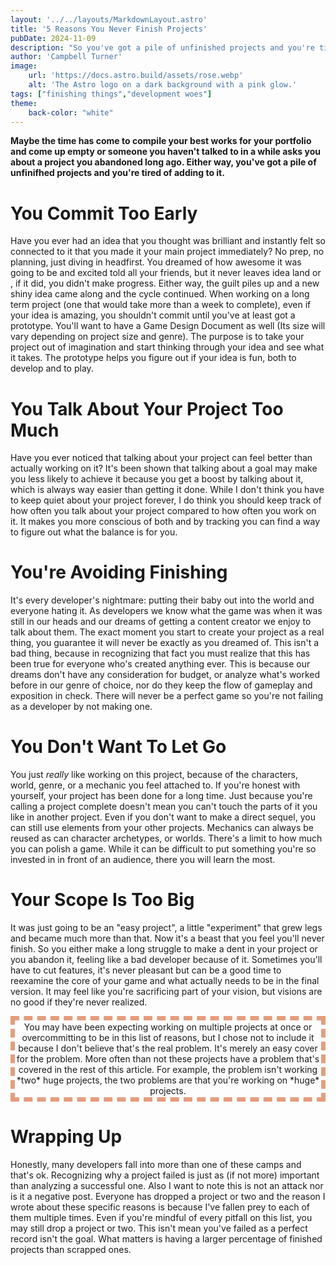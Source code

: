 ```yaml
---
layout: '../../layouts/MarkdownLayout.astro'
title: '5 Reasons You Never Finish Projects'
pubDate: 2024-11-09
description: "So you've got a pile of unfinished projects and you're tired of adding to it."
author: 'Campbell Turner'
image:
    url: 'https://docs.astro.build/assets/rose.webp'
    alt: 'The Astro logo on a dark background with a pink glow.'
tags: ["finishing things","development woes"]
theme:
    back-color: "white"
---
```


<style is:global>
    div{
        background-color: var(back-color);

    }
    h4{
        color: rgb(228, 157, 126);
        margin-bottom: -.5ch;
        text-align: center;
    }
</style>

**Maybe the time has come to compile your best works for your portfolio and come up empty or someone you haven't talked to in a while asks you about a project you abandoned long ago. Either way, you've got a pile of unfinifhed projects and you're tired of adding to it.**
# You Commit Too Early
Have you ever had an idea that you thought was brilliant and instantly felt so connected to it that you made it your main project immediately? No prep, no planning, just diving in headfirst. You dreamed of how awesome it was going to be and excited told all your friends, but it never leaves idea land or , if it did, you didn't make progress. Either way, the guilt piles up and a new shiny idea came along and the cycle continued.
When working on a long term project (one that would take more than a week to complete), even if your idea is amazing, you shouldn't commit until you've at least got a prototype. You'll want to have a Game Design Document as well (Its size will vary depending on project size and genre). The purpose is to take your project out of imagination and start thinking through your idea and see what it takes. The prototype helps you figure out if your idea is fun, both to develop and to play.
# You Talk About Your Project Too Much
Have you ever noticed that talking about your project can feel better than actually working on it? It's been shown that talking about a goal may make you less likely to achieve it because you get a boost by talking about it, which is always way easier than  getting it done. While I don't think you have to keep quiet about your project forever, I do think you should keep track of how often you talk about your project compared to how often you work on it. It makes you more conscious of both and by tracking you can find a way to figure out what the balance is for you.
# You're Avoiding Finishing
It's every developer's nightmare: putting their baby out into the world and everyone hating it. As developers we know what the game was when it was still in our heads and our dreams of getting a content creator we enjoy to talk about them. The exact moment you start to create your project as a real thing, you guarantee it will never be exactly as you dreamed of. This isn't a bad thing, because in recognizing that fact you must realize that this has been true for everyone who's created anything ever. This is because our dreams don't have any consideration for budget, or analyze what's worked before in our genre of choice, nor do they keep the flow of gameplay and exposition in check. There will never be a perfect game so you're not failing as a developer by not making one.
# You Don't Want To Let Go
You just *really* like working on this project, because of the characters, world, genre, or a mechanic you feel attached to. If you're honest with yourself, your project has been done for a long time. Just because you're calling a project complete doesn't mean you can't touch the parts of it you like in another project. Even if you don't want to make a direct sequel, you can still use elements from your other projects. Mechanics can always be reused as can character archetypes, or worlds. There's a limit to how much you can polish a game. While it can be difficult to put something you're so invested in in front of an audience, there you will learn the most.
# Your Scope Is Too Big
It was just going to be an "easy project", a little "experiment" that grew legs and became much more than that. Now it's a beast that you feel you'll never finish. So you either make a long struggle to make a dent in your project or you abandon it, feeling like a bad developer because of it. Sometimes you'll have to cut features, it's never pleasant but can be a good time to reexamine the core of your game and what actually needs to be in the final version. It may feel like you're sacrificing part of your vision, but visions are no good if they're never realized.

<p style="border-color: rgb(228, 157, 126); border-width: 7px; border-style: dashed; padding: 2px; text-align: center">
You may have been expecting working on multiple projects at once or overcommitting to be in this list of reasons, but I chose not to include it because I don't believe that's the real problem. It's merely an easy cover for the problem. More often than not these projects have a problem that's covered in the rest of this article. For example, the problem isn't working *two* huge projects, the two problems are that you're working on *huge* projects.
</p>

# Wrapping Up
Honestly, many developers fall into more than one of these camps and that's ok. Recognizing why a project failed is just as (if not more) important than analyzing a successful one. Also I want to note this is not an attack nor is it a negative post. Everyone has dropped a project or two and the reason I wrote about these specific reasons is because I've fallen prey to each of them multiple times. Even if you're mindful of every pitfall on this list, you may still drop a project or two. This isn't mean you've failed as a perfect record isn't the goal. What matters is having a larger percentage of finished projects than scrapped ones.